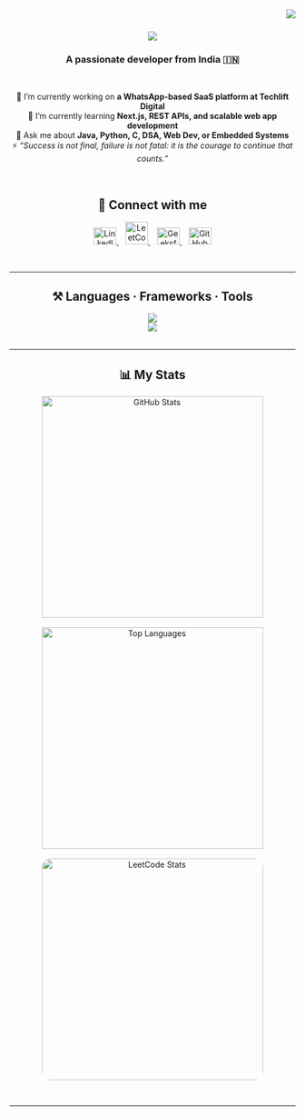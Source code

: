 <img align="right" src="https://visitor-badge.laobi.icu/badge?page_id=janamaejayan.janamaejayan" />

<h1 align="center">
  <img src="https://readme-typing-svg.herokuapp.com/?font=Righteous&size=35&center=true&vCenter=true&width=500&height=70&duration=4000&lines=Hi+There!+👋;+I'm+Janamaejayan+V+S!;" />
</h1>

<h3 align="center">A passionate developer from India 🇮🇳</h3>

<br/>

<div align="center">

 🔭 I’m currently working on <strong>a WhatsApp-based SaaS platform at Techlift Digital</strong> <br/>
 🌱 I’m currently learning <strong>Next.js, REST APIs, and scalable web app development</strong> <br/>
 💬 Ask me about <strong>Java, Python, C, DSA, Web Dev, or Embedded Systems</strong> <br/>
 ⚡ <em>“Success is not final, failure is not fatal: it is the courage to continue that counts.”</em>

</div>

<br/>

<h2 align="center">🔗 Connect with me</h2>

<p align="center">
  <a href="https://www.linkedin.com/in/janamaejayan" target="_blank">
    <img src="https://raw.githubusercontent.com/rahuldkjain/github-profile-readme-generator/master/src/images/icons/Social/linked-in-alt.svg" alt="LinkedIn" height="30" width="40" />
  </a>&nbsp;&nbsp;
  <a href="https://leetcode.com/u/janamaejayan/" target="_blank">
    <img src="https://raw.githubusercontent.com/rahuldkjain/github-profile-readme-generator/master/src/images/icons/Social/leet-code.svg" alt="LeetCode" height="40" width="40" />
  </a>&nbsp;&nbsp;
  <a href="https://www.geeksforgeeks.org/user/janamaejayan/" target="_blank">
    <img src="https://raw.githubusercontent.com/rahuldkjain/github-profile-readme-generator/master/src/images/icons/Social/geeks-for-geeks.svg" alt="GeeksforGeeks" height="30" width="40" />
  </a>&nbsp;&nbsp;
  <a href="https://github.com/Janamaejayan" target="_blank">
    <img src="https://raw.githubusercontent.com/rahuldkjain/github-profile-readme-generator/master/src/images/icons/Social/github.svg" alt="GitHub" height="30" width="40" />
  </a>
</p>

<br/>
<hr/>

<h2 align="center">⚒️ Languages · Frameworks · Tools</h2>

<div align="center">
  <img src="https://skillicons.dev/icons?i=python,c,cpp,vscode,github,java,linux,git" /><br/>
  <img src="https://skillicons.dev/icons?i=html,css,js,react,nodejs,express" />
</div>

<br/>
<hr/>

<h2 align="center">📊 My Stats</h2>

<div align="center">
  <img width="390" src="https://github-readme-stats.vercel.app/api?username=janamaejayan&count_private=true&show_icons=true&theme=react&rank_icon=github&border_radius=10" alt="GitHub Stats" />
  <br/><br/>
  <img width="390" src="https://github-readme-stats.vercel.app/api/top-langs/?username=janamaejayan&hide=HTML&langs_count=8&layout=compact&theme=react&border_radius=10&size_weight=0.5&count_weight=0.5" alt="Top Languages" />
  <br/><br/>
  <img src="https://leetcard.jacoblin.cool/janamaejayan?theme=dark&ext=heatmap" alt="LeetCode Stats" width="390" style="border-radius: 15px;" />
</div>

<br/><hr/><br/>
